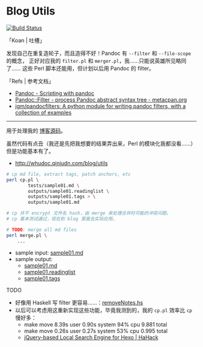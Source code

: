 # Blog Utils

[![Build Status](https://travis-ci.org/district10/blog-utils.svg?branch=master)](https://travis-ci.org/district10/blog-utils)

「Koan | 吐槽」

发现自己在重复造轮子，而且造得不好！Pandoc 有 `--filter` 和 `--file-scope` 的概念，
正好对应我的 `filter.pl` 和 `merger.pl`，我……只能说英雄所见略同了……
这些 Perl 脚本还能用，但计划以后用 Pandoc 的 filter。

「Refs | 参考文档」

  - [Pandoc - Scripting with pandoc](http://pandoc.org/scripting.html)
  - [Pandoc::Filter - process Pandoc abstract syntax tree - metacpan.org](https://metacpan.org/pod/Pandoc::Filter)
  - [jgm/pandocfilters: A python module for writing pandoc filters, with a collection of examples](https://github.com/jgm/pandocfilters)

---

用于处理我的 [博客源码](https://github.com/district10/blog)。

虽然代码有点丑（我还是先把我想要的结果弄出来，Perl 的模块化我都没看……）但是功能基本有了。

- <http://whudoc.qiniudn.com/blog/utils>

```bash
# cp md file, extract tags, patch anchors, etc
perl cp.pl \
        tests/sample01.md \
        outputs/sample01.readinglist \
        outputs/sample01.tags > \
        outputs/sample01.md

# cp 并不 encrypt 文件名 hash，由 merge 来处理合并时可能的冲突问题。
# cp 基本测试通过，现在到 blog 里面去实际应用。

# TODO: merge all md files
perl merge.pl \
    ...
```

- sample input: [sample01.md](https://raw.githubusercontent.com/district10/blog-utils/master/tests/sample01.md)
- sample output:
    + [sample01.md](https://github.com/district10/blog-utils/tree/master/outputs/sample01.md)
    + [sample01.readinglist](https://github.com/district10/blog-utils/tree/master/outputs/sample01.readlinglist)
    + [sample01.tags](https://github.com/district10/blog-utils/tree/master/outputs/sample01.tags)

TODO

- 好像用 Haskell 写 filter 更容易……：[removeNotes.hs](https://github.com/jgm/pandoc/blob/master/man/removeNotes.hs)
- 以后可以考虑用这重新实现这些功能，毕竟我测到的，我的 `cp.pl` 效率比 `cp` 慢好多：
    + make move  8.39s user 0.90s system 94% cpu 9.881 total
    + make move  0.26s user 0.27s system 53% cpu 0.995 total
    + [jQuery-based Local Search Engine for Hexo | HaHack](http://hahack.com/codes/local-search-engine-for-hexo/)
